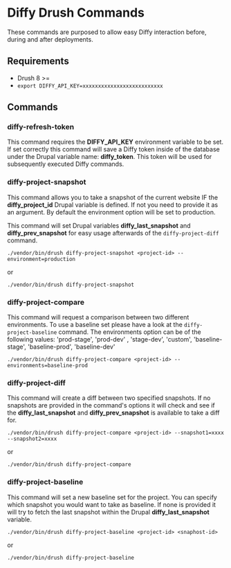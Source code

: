 # Diffy Drush Commands

These commands are purposed to allow easy Diffy interaction before, during and
after deployments.

## Requirements
- Drush 8 >=
- `export DIFFY_API_KEY=xxxxxxxxxxxxxxxxxxxxxxxxxx`

## Commands

### diffy-refresh-token

This command requires the **DIFFY_API_KEY** environment variable to be set. If
set correctly this command will save a Diffy token inside of the database under
the Drupal variable name: **diffy_token**. This token will be used for
subsequently executed Diffy commands.


### diffy-project-snapshot

This command allows you to take a snapshot of the current website IF the
**diffy_project_id** Drupal variable is defined. If not you need to provide it
as an argument. By default the environment option will be set to production.

This command will set Drupal variables **diffy_last_snapshot** and
**diffy_prev_snapshot** for easy usage afterwards of the `diffy-project-diff`
command.

`./vendor/bin/drush diffy-project-snapshot <project-id> --environment=production`

or

`./vendor/bin/drush diffy-project-snapshot`


### diffy-project-compare

This command will request a comparison between two different environments. To
use a baseline set please have a look at the `diffy-project-baseline` command.
The environments option can be of the following values: 'prod-stage', 'prod-dev'
, 'stage-dev', 'custom', 'baseline-stage', 'baseline-prod', 'baseline-dev'

`./vendor/bin/drush diffy-project-compare <project-id> --environments=baseline-prod`


### diffy-project-diff

This command will create a diff between two specified snapshots. If no snapshots
are provided in the command's options it will check and see if the
**diffy_last_snapshot** and **diffy_prev_snapshot** is available to take a diff
for.

`./vendor/bin/drush diffy-project-compare <project-id> --snapshot1=xxxx --snapshot2=xxxx`

or

`./vendor/bin/drush diffy-project-compare`


### diffy-project-baseline

This command will set a new baseline set for the project. You can specify which
snapshot you would want to take as baseline. If none is provided it will try to
fetch the last snapshot within the Drupal **diffy_last_snapshot** variable.

`./vendor/bin/drush diffy-project-baseline <project-id> <snaphost-id>`

or

`./vendor/bin/drush diffy-project-baseline`
